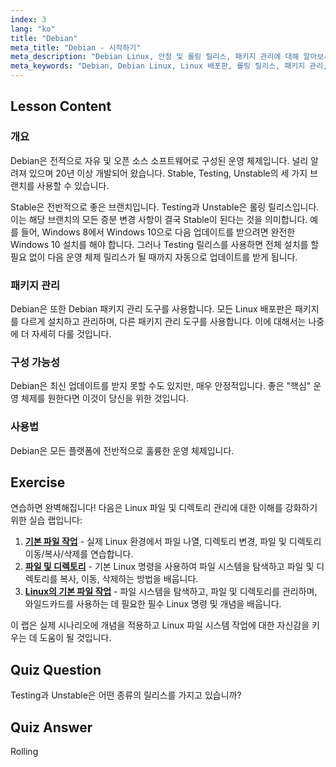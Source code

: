 ```yaml
---
index: 3
lang: "ko"
title: "Debian"
meta_title: "Debian - 시작하기"
meta_description: "Debian Linux, 안정 및 롤링 릴리스, 패키지 관리에 대해 알아보세요. Debian이 초보자와 중급 사용자에게 훌륭한 핵심 OS인 이유를 알아보세요."
meta_keywords: "Debian, Debian Linux, Linux 배포판, 롤링 릴리스, 패키지 관리, Linux 튜토리얼, 초보자 Linux, Linux 가이드"
---
```


## Lesson Content

### 개요

Debian은 전적으로 자유 및 오픈 소스 소프트웨어로 구성된 운영 체제입니다. 널리 알려져 있으며 20년 이상 개발되어 왔습니다. Stable, Testing, Unstable의 세 가지 브랜치를 사용할 수 있습니다.

Stable은 전반적으로 좋은 브랜치입니다. Testing과 Unstable은 롤링 릴리스입니다. 이는 해당 브랜치의 모든 증분 변경 사항이 결국 Stable이 된다는 것을 의미합니다. 예를 들어, Windows 8에서 Windows 10으로 다음 업데이트를 받으려면 완전한 Windows 10 설치를 해야 합니다. 그러나 Testing 릴리스를 사용하면 전체 설치를 할 필요 없이 다음 운영 체제 릴리스가 될 때까지 자동으로 업데이트를 받게 됩니다.

### 패키지 관리

Debian은 또한 Debian 패키지 관리 도구를 사용합니다. 모든 Linux 배포판은 패키지를 다르게 설치하고 관리하며, 다른 패키지 관리 도구를 사용합니다. 이에 대해서는 나중에 더 자세히 다룰 것입니다.

### 구성 가능성

Debian은 최신 업데이트를 받지 못할 수도 있지만, 매우 안정적입니다. 좋은 "핵심" 운영 체제를 원한다면 이것이 당신을 위한 것입니다.

### 사용법

Debian은 모든 플랫폼에 전반적으로 훌륭한 운영 체제입니다.

## Exercise

연습하면 완벽해집니다! 다음은 Linux 파일 및 디렉토리 관리에 대한 이해를 강화하기 위한 실습 랩입니다:

1.  **[기본 파일 작업](https://labex.io/ko/labs/linux-basic-files-operations-270248)** - 실제 Linux 환경에서 파일 나열, 디렉토리 변경, 파일 및 디렉토리 이동/복사/삭제를 연습합니다.
2.  **[파일 및 디렉토리](https://labex.io/ko/labs/linux-files-and-directories-270246)** - 기본 Linux 명령을 사용하여 파일 시스템을 탐색하고 파일 및 디렉토리를 복사, 이동, 삭제하는 방법을 배웁니다.
3.  **[Linux의 기본 파일 작업](https://labex.io/ko/labs/linux-basic-file-operations-in-linux-18001)** - 파일 시스템을 탐색하고, 파일 및 디렉토리를 관리하며, 와일드카드를 사용하는 데 필요한 필수 Linux 명령 및 개념을 배웁니다.

이 랩은 실제 시나리오에 개념을 적용하고 Linux 파일 시스템 작업에 대한 자신감을 키우는 데 도움이 될 것입니다.

## Quiz Question

Testing과 Unstable은 어떤 종류의 릴리스를 가지고 있습니까?

## Quiz Answer

Rolling